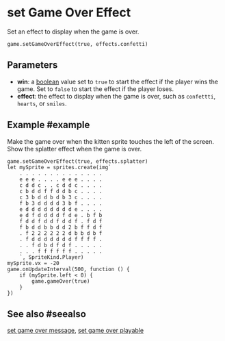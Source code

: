 # set Game Over Effect

Set an effect to display when the game is over.

```sig
game.setGameOverEffect(true, effects.confetti)
```

## Parameters

* **win**: a [boolean](/types/boolean) value set to `true` to start the effect if the player wins the game. Set to `false` to start the effect if the player loses.
* **effect**: the effect to display when the game is over, such as `confettti`, `hearts`, or `smiles`.

## Example #example

Make the game over when the kitten sprite touches the left of the screen. Show the splatter effect when the game is over.

```blocks
game.setGameOverEffect(true, effects.splatter)
let mySprite = sprites.create(img`
    . . . . . . . . . . . . . . 
    e e e . . . . e e e . . . . 
    c d d c . . c d d c . . . . 
    c b d d f f d d b c . . . . 
    c 3 b d d b d b 3 c . . . . 
    f b 3 d d d d 3 b f . . . . 
    e d d d d d d d d e . . . . 
    e d f d d d d f d e . b f b 
    f d d f d d f d d f . f d f 
    f b d d b b d d 2 b f f d f 
    . f 2 2 2 2 2 2 d b b d b f 
    . f d d d d d d d f f f f . 
    . . f d b d f d f . . . . . 
    . . . f f f f f f . . . . . 
    `, SpriteKind.Player)
mySprite.vx = -20
game.onUpdateInterval(500, function () {
    if (mySprite.left < 0) {
        game.gameOver(true)
    }
})
```

## See also #seealso

[set game over message](/reference/game/set-game-over-message),
[set game over playable](/reference/game/set-game-over-playable)
